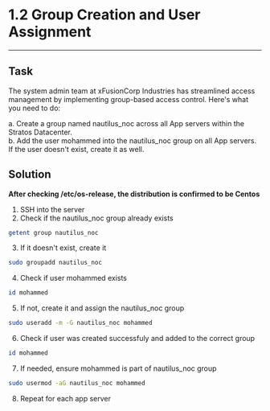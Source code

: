 # 1.2 Group Creation and User Assignment
---
## Task
The system admin team at xFusionCorp Industries has streamlined access management by implementing group-based access control. Here's what you need to do:  
  
a. Create a group named nautilus_noc across all App servers within the Stratos Datacenter.  
b. Add the user mohammed into the nautilus_noc group on all App servers. If the user doesn't exist, create it as well.  

## Solution
**After checking /etc/os-release, the distribution is confirmed to be Centos**  
  
1. SSH into the server
2. Check if the nautilus_noc group already exists
```bash
getent group nautilus_noc
```
3. If it doesn't exist, create it
```bash
sudo groupadd nautilus_noc
```
4. Check if user mohammed exists
```bash
id mohammed
```
5. If not, create it and assign the nautilus_noc group
```bash
sudo useradd -m -G nautilus_noc mohammed
```
6. Check if user was created successfuly and added to the correct group
```bash
id mohammed
```
7. If needed, ensure mohammed is part of nautilus_noc group
```bash
sudo usermod -aG nautilus_noc mohammed
```
8. Repeat for each app server
